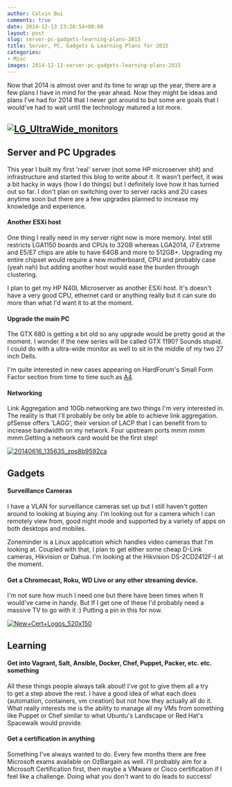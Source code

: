 ```yaml
---
author: Calvin Bui
comments: true
date: 2014-12-13 23:28:54+00:00
layout: post
slug: server-pc-gadgets-learning-plans-2015
title: Server, PC, Gadgets & Learning Plans for 2015
categories:
- Misc
images: 2014-12-13-server-pc-gadgets-learning-plans-2015
---
```


Now that 2014 is almost over and its time to wrap up the year, there are a few plans I have in mind for the year ahead. Now they might be ideas and plans I've had for 2014 that I never got around to but some are goals that I would've had to wait until the technology matured a lot more.

<!-- more -->

## [![LG_UltraWide_monitors](/images/{{page.images}}/lg_ultrawide_monitors.jpg)](/images/{{page.images}}/lg_ultrawide_monitors.jpg)

## Server and PC Upgrades

This year I built my first 'real' server (not some HP microserver shit) and infrastructure and started this blog to write about it. It wasn't perfect, it was a bit hacky in ways (how I do things) but I definitely love how it has turned out so far. I don't plan on switching over to server racks and 2U cases anytime soon but there are a few upgrades planned to increase my knowledge and experience.

#### Another ESXi host

One thing I really need in my server right now is more memory. Intel still restricts LGA1150 boards and CPUs to 32GB whereas LGA2014, i7 Extreme and E5/E7 chips are able to have 64GB and more to 512GB+. Upgrading my entire chipset would require a new motherboard, CPU and probably case (yeah nah) but adding another host would ease the burden through clustering.

I plan to get my HP N40L Microserver as another ESXi host. It's doesn't have a very good CPU, ethernet card or anything really but it can sure do more than what I'd want it to at the moment.

#### Upgrade the main PC

The GTX 680 is getting a bit old so any upgrade would be pretty good at the moment. I wonder if the new series will be called GTX 1190? Sounds stupid. I could do with a ultra-wide monitor as well to sit in the middle of my two 27 inch Dells.

I'm quite interested in new cases appearing on HardForum's Small Form Factor section from time to time such as [A4](http://hardforum.com/showthread.php?t=1799326).

#### Networking

Link Aggregation and 10Gb networking are two things I'm very interested in. The reality is that I'll probably be only be able to achieve link aggregation. pfSense offers 'LAGG', their version of LACP that I can benefit from to increase bandwidth on my network. Four upstream ports mmm mmm mmm.Getting a network card would be the first step!

[![20140616_135635_zps8b9592ca](/images/{{page.images}}/20140616_135635_zps8b9592ca.jpg)](/images/{{page.images}}/20140616_135635_zps8b9592ca.jpg)

## Gadgets

#### Surveillance Cameras

I have a VLAN for surveillance cameras set up but I still haven't gotten around to looking at buying any. I'm looking out for a camera which I can remotely view from, good night mode and supported by a variety of apps on both desktops and mobiles.

Zoneminder is a Linux application which handles video cameras that I'm looking at. Coupled with that, I plan to get either some cheap D-Link cameras, Hikvision or Dahua. I'm looking at the Hikvision DS-2CD2412F-I at the moment.

#### Get a Chromecast, Roku, WD Live or any other streaming device.

I'm not sure how much I need one but there have been times when It would've came in handy. But If I get one of these I'd probably need a massive TV to go with it :) Putting a pin in this for now.

[![New+Cert+Logos_520x150](/images/{{page.images}}/new-cert-logos_520x150.jpg)](/images/{{page.images}}/new-cert-logos_520x150.jpg)

## Learning

#### Get into Vagrant, Salt, Ansible, Docker, Chef, Puppet, Packer, etc. etc. something

All these things people always talk about! I've got to give them all a try to get a step above the rest. I have a good idea of what each does (automation, containers, vm creation) but not how they actually all do it. What really interests me is the ability to manage all my VMs from something like Puppet or Chef similar to what Ubuntu's Landscape or Red Hat's Spacewalk would provide.

#### Get a certification in anything

Something I've always wanted to do. Every few months there are free Microsoft exams available on OzBargain as well. I'll probably aim for a Microsoft Certification first, then maybe a VMware or Cisco certification if I feel like a challenge. Doing what you don't want to do leads to success!
